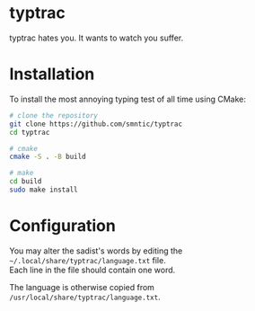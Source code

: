 # typtrac
typtrac hates you. It wants to watch you suffer.

# Installation
To install the most annoying typing test of all time using CMake:
``` bash
# clone the repository
git clone https://github.com/smntic/typtrac
cd typtrac

# cmake
cmake -S . -B build

# make
cd build
sudo make install
```

# Configuration
You may alter the sadist's words by editing the `~/.local/share/typtrac/language.txt` file.\
Each line in the file should contain one word.

The language is otherwise copied from `/usr/local/share/typtrac/language.txt`.

